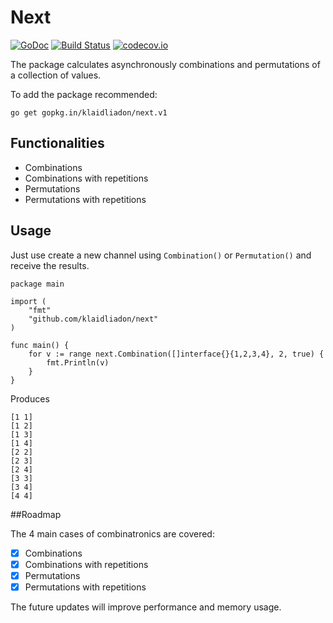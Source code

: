 # Next
[![GoDoc](https://godoc.org/gopkg.in/klaidliadon/next.v1?status.svg)](https://godoc.org/gopkg.in/klaidliadon/next.v1)
[![Build Status](https://travis-ci.org/klaidliadon/next.svg?branch=master)](https://travis-ci.org/klaidliadon/next) 
[![codecov.io](http://codecov.io/github/klaidliadon/next/coverage.svg?branch=master)](http://codecov.io/github/klaidliadon/next?branch=master)

The package calculates asynchronously combinations and permutations of a collection of values.

To add the package recommended:

	go get gopkg.in/klaidliadon/next.v1

## Functionalities

- Combinations
- Combinations with repetitions
- Permutations
- Permutations with repetitions

## Usage

Just use create a new channel using `Combination()` or `Permutation()` and receive the results.

	package main
	
	import (
		"fmt"
		"github.com/klaidliadon/next"
	)
	
	func main() {
		for v := range next.Combination([]interface{}{1,2,3,4}, 2, true) {
			fmt.Println(v)
		}
	}

Produces

	[1 1]
	[1 2]
	[1 3]
	[1 4]
	[2 2]
	[2 3]
	[2 4]
	[3 3]
	[3 4]
	[4 4]

##Roadmap

The 4 main cases of combinatronics are covered:
 
- [x] Combinations
- [x] Combinations with repetitions
- [x] Permutations
- [x] Permutations with repetitions

The future updates will improve performance and memory usage.
